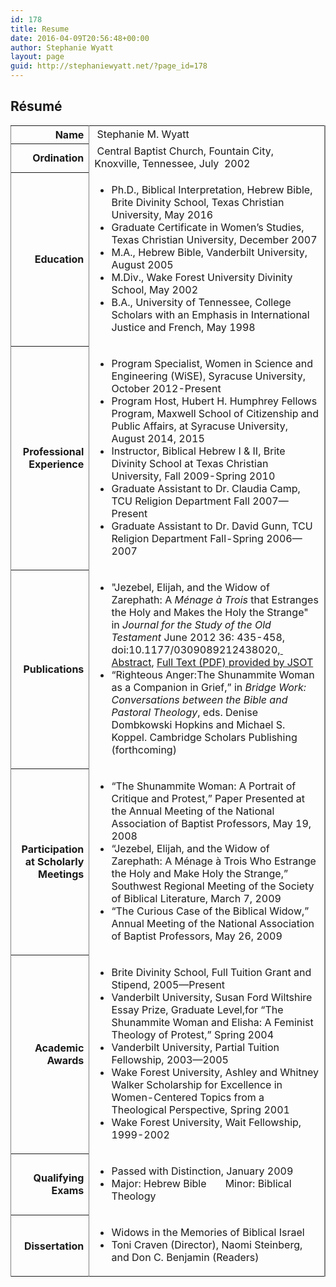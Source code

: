 ```yaml
---
id: 178
title: Resume
date: 2016-04-09T20:56:48+00:00
author: Stephanie Wyatt
layout: page
guid: http://stephaniewyatt.net/?page_id=178
---
```

<h2>Résumé</h2>
<table border="1" width="797" frame="rhs" rules="cols" cellspacing="3" cellpadding="2">
<tbody>
<tr>
<th scope="row" width="151">
<div align="right">Name</div></th>
<td width="649">
<div id="cv"> Stephanie M. Wyatt</div></td>
</tr>
<tr>
<th scope="row">
<div align="right">Ordination</div></th>
<td>
<div id="cv"> Central Baptist Church, Fountain City, Knoxville, Tennessee, July  2002</div></td>
</tr>
<tr>
<th scope="row">
<div align="right">Education</div></th>
<td>
<ul id="cv">
 	<li>Ph.D., Biblical Interpretation, Hebrew Bible, Brite Divinity School, Texas Christian University, May 2016</li>
 	<li>Graduate Certificate in Women’s Studies, Texas Christian University, December 2007</li>
 	<li>M.A., Hebrew Bible, Vanderbilt University, August 2005</li>
 	<li>M.Div., Wake Forest University Divinity School, May 2002</li>
 	<li>B.A., University of Tennessee, College Scholars with an Emphasis in International Justice and French, May 1998</li>
</ul>
</td>
</tr>
<tr>
<th scope="row">
<div align="right">Professional Experience</div></th>
<td>
<ul id="cv">
 	<li>Program Specialist, Women in Science and Engineering (WiSE), Syracuse University, October 2012-Present</li>
 	<li>Program Host, Hubert H. Humphrey Fellows Program, Maxwell School of Citizenship and Public Affairs, at Syracuse University, August 2014, 2015</li>
 	<li>Instructor, Biblical Hebrew I &amp; II, Brite Divinity School at Texas Christian University, Fall 2009-Spring 2010</li>
 	<li>Graduate Assistant to Dr. Claudia Camp, TCU Religion Department Fall 2007—Present</li>
 	<li>Graduate Assistant to Dr. David Gunn, TCU Religion Department Fall-Spring 2006—2007</li>
</ul>
</td>
</tr>
<tr>
<th scope="row">
<div align="right">Publications</div></th>
<td>
<ul id="cv">
 	<li>"Jezebel, Elijah, and the Widow of Zarephath: A <em>Ménage à Trois</em> that Estranges the Holy and Makes the Holy the Strange" in <em>Journal for the Study of the Old Testament</em> June 2012 36: 435-458, doi:10.1177/0309089212438020,<a title="Abstract of Stephanie M. Wyatt: Jezebel, Elijah, and the Widow of Zarephath: A Ménage à Trois that Estranges the Holy and Makes the Holy the Strange" href="http://jot.sagepub.com/content/36/4/435.abstract" target="_blank">  Abstract</a>, <a title="Full Text (PDF) by JSOT of: Stephanie M. Wyatt: Jezebel, Elijah, and the Widow of Zarephath: A Ménage à Trois that Estranges the Holy and Makes the Holy the Strange" href="http://jot.sagepub.com/content/36/4/435.full.pdf+html" target="_blank">Full Text (PDF) provided by JSOT</a></li>
 	<li>“Righteous Anger:The Shunammite Woman as a Companion in Grief,” in <em>Bridge Work: Conversations between the Bible and Pastoral Theology</em>, eds. Denise Dombkowski Hopkins and Michael S. Koppel. Cambridge Scholars Publishing (forthcoming)</li>
</ul>
</td>
</tr>
<tr>
<th scope="row">
<div align="right">Participation at Scholarly Meetings</div></th>
<td>
<ul id="cv">
 	<li>“The Shunammite Woman: A Portrait of Critique and Protest,” Paper Presented at the Annual Meeting of the National Association of Baptist Professors, May 19, 2008</li>
 	<li>“Jezebel, Elijah, and the Widow of Zarephath: A Ménage à Trois Who Estrange the Holy and Make Holy the Strange,” Southwest Regional Meeting of the Society of Biblical Literature, March 7, 2009</li>
 	<li>“The Curious Case of the Biblical Widow,” Annual Meeting of the National Association of Baptist Professors, May 26, 2009</li>
</ul>
</td>
</tr>
<tr>
<th scope="row">
<div align="right">Academic Awards</div></th>
<td>
<ul id="cv">
 	<li>Brite Divinity School, Full Tuition Grant and Stipend, 2005—Present</li>
 	<li>Vanderbilt University, Susan Ford Wiltshire Essay Prize, Graduate Level,for
“The Shunammite Woman and Elisha: A Feminist Theology of Protest,” Spring 2004</li>
 	<li>Vanderbilt University, Partial Tuition Fellowship, 2003—2005</li>
 	<li>Wake Forest University, Ashley and Whitney Walker Scholarship for Excellence in Women-Centered Topics from a Theological Perspective, Spring 2001</li>
 	<li>Wake Forest University, Wait Fellowship, 1999-2002</li>
</ul>
</td>
</tr>
<tr>
<th scope="row">
<div align="right">Qualifying Exams</div></th>
<td>
<ul id="cv">
 	<li>Passed with Distinction, January 2009</li>
 	<li>Major: Hebrew Bible       Minor: Biblical Theology</li>
</ul>
</td>
</tr>
<tr>
<th scope="row">
<div align="right">Dissertation</div></th>
<td>
<ul id="cv">
 	<li>Widows in the Memories of Biblical Israel</li>
 	<li>Toni Craven (Director), Naomi Steinberg, and Don C. Benjamin (Readers)</li>
</ul>
</td>
</tr>
</tbody>
</table>
<h2></h2>